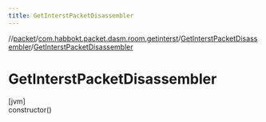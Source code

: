 ```yaml
---
title: GetInterstPacketDisassembler
---
```

//[packet](../../../index.html)/[com.habbokt.packet.dasm.room.getinterst](../index.html)/[GetInterstPacketDisassembler](index.html)/[GetInterstPacketDisassembler](-get-interst-packet-disassembler.html)



# GetInterstPacketDisassembler



[jvm]\
constructor()




